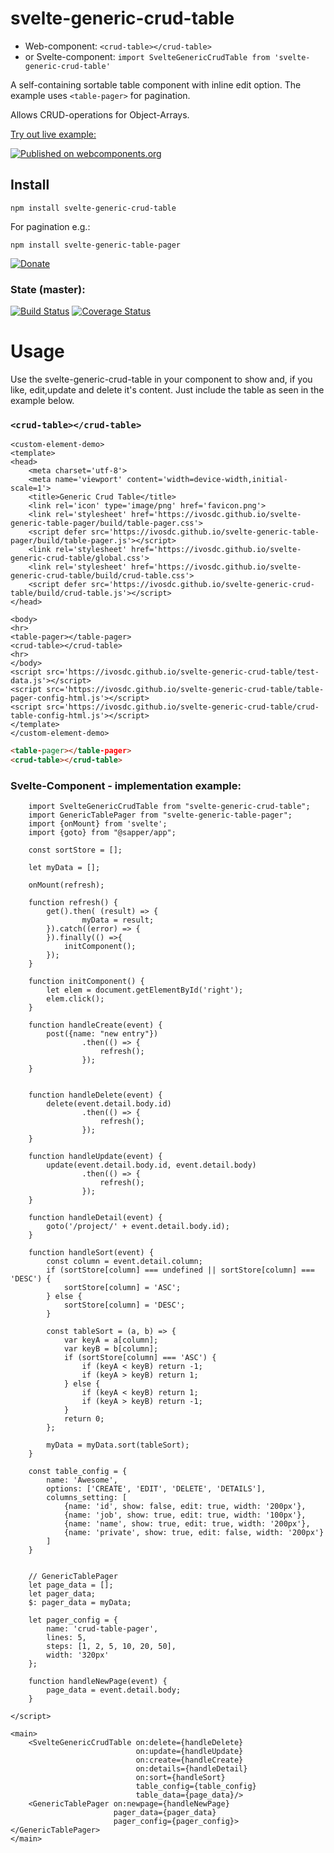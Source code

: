 # svelte-generic-crud-table
- Web-component: `<crud-table></crud-table>`
- or Svelte-component: `import SvelteGenericCrudTable from 'svelte-generic-crud-table'`

A self-containing sortable table component with inline edit option.
The example uses `<table-pager>` for pagination.

Allows CRUD-operations for Object-Arrays.

[Try out live example:](https://ivosdc.github.io/svelte-generic-crud-table/ "GeneralCrudTable Example")

[![Published on webcomponents.org](https://img.shields.io/badge/webcomponents.org-published-blue.svg)](https://www.webcomponents.org/element/svelte-generic-crud-table)


## Install

```
npm install svelte-generic-crud-table
```

For pagination e.g.:
```
npm install svelte-generic-table-pager
```

[![Donate](https://github.com/ivosdc/svelte-generic-crud-table/raw/master/assets/donate.gif)](https://www.paypal.com/cgi-bin/webscr?cmd=_s-xclick&hosted_button_id=7V5M288MUT7GE&source=url)

### State (master):
[![Build Status](https://travis-ci.com/ivosdc/svelte-generic-crud-table.svg?branch=master)](https://travis-ci.com/ivosdc/svelte-generic-crud-table)
[![Coverage Status](https://coveralls.io/repos/github/ivosdc/svelte-generic-crud-table/badge.svg?branch=master)](https://coveralls.io/github/ivosdc/svelte-generic-crud-table?branch=master)

# Usage
Use the svelte-generic-crud-table in your component to show and, if you like, edit,update and delete it's content.
Just include the table as seen in the example below.


### `<crud-table></crud-table>`
```
<custom-element-demo>
<template>
<head>
    <meta charset='utf-8'>
    <meta name='viewport' content='width=device-width,initial-scale=1'>
    <title>Generic Crud Table</title>
    <link rel='icon' type='image/png' href='favicon.png'>
    <link rel='stylesheet' href='https://ivosdc.github.io/svelte-generic-table-pager/build/table-pager.css'>
    <script defer src='https://ivosdc.github.io/svelte-generic-table-pager/build/table-pager.js'></script>
    <link rel='stylesheet' href='https://ivosdc.github.io/svelte-generic-crud-table/global.css'>
    <link rel='stylesheet' href='https://ivosdc.github.io/svelte-generic-crud-table/build/crud-table.css'>
    <script defer src='https://ivosdc.github.io/svelte-generic-crud-table/build/crud-table.js'></script>
</head>

<body>
<hr>
<table-pager></table-pager>
<crud-table></crud-table>
<hr>
</body>
<script src='https://ivosdc.github.io/svelte-generic-crud-table/test-data.js'></script>
<script src='https://ivosdc.github.io/svelte-generic-crud-table/table-pager-config-html.js'></script>
<script src='https://ivosdc.github.io/svelte-generic-crud-table/crud-table-config-html.js'></script>
</template>
</custom-element-demo>
```

```html
<table-pager></table-pager>
<crud-table></crud-table>
```

###  Svelte-Component - implementation example:
```
    import SvelteGenericCrudTable from "svelte-generic-crud-table";
    import GenericTablePager from "svelte-generic-table-pager";
    import {onMount} from 'svelte';
    import {goto} from "@sapper/app";

    const sortStore = [];

    let myData = [];

    onMount(refresh);

    function refresh() {
        get().then( (result) => {
                myData = result;
        }).catch((error) => {
        }).finally(() =>{
            initComponent();
        });
    }

    function initComponent() {
        let elem = document.getElementById('right');
        elem.click();
    }

    function handleCreate(event) {
        post({name: "new entry"})
                .then(() => {
                    refresh();
                });
    }


    function handleDelete(event) {
        delete(event.detail.body.id)
                .then(() => {
                    refresh();
                });
    }

    function handleUpdate(event) {
        update(event.detail.body.id, event.detail.body)
                .then(() => {
                    refresh();
                });
    }

    function handleDetail(event) {
        goto('/project/' + event.detail.body.id);
    }

    function handleSort(event) {
        const column = event.detail.column;
        if (sortStore[column] === undefined || sortStore[column] === 'DESC') {
            sortStore[column] = 'ASC';
        } else {
            sortStore[column] = 'DESC';
        }

        const tableSort = (a, b) => {
            var keyA = a[column];
            var keyB = b[column];
            if (sortStore[column] === 'ASC') {
                if (keyA < keyB) return -1;
                if (keyA > keyB) return 1;
            } else {
                if (keyA < keyB) return 1;
                if (keyA > keyB) return -1;
            }
            return 0;
        };

        myData = myData.sort(tableSort);
    }

    const table_config = {
        name: 'Awesome',
        options: ['CREATE', 'EDIT', 'DELETE', 'DETAILS'],
        columns_setting: [
            {name: 'id', show: false, edit: true, width: '200px'},
            {name: 'job', show: true, edit: true, width: '100px'},
            {name: 'name', show: true, edit: true, width: '200px'},
            {name: 'private', show: true, edit: false, width: '200px'}
        ]
    }


    // GenericTablePager
    let page_data = [];
    let pager_data;
    $: pager_data = myData;

    let pager_config = {
        name: 'crud-table-pager',
        lines: 5,
        steps: [1, 2, 5, 10, 20, 50],
        width: '320px'
    };

    function handleNewPage(event) {
        page_data = event.detail.body;
    }

</script>

<main>
    <SvelteGenericCrudTable on:delete={handleDelete}
                            on:update={handleUpdate}
                            on:create={handleCreate}
                            on:details={handleDetail}
                            on:sort={handleSort}
                            table_config={table_config}
                            table_data={page_data}/>
    <GenericTablePager on:newpage={handleNewPage}
                       pager_data={pager_data}
                       pager_config={pager_config}></GenericTablePager>
</main>

```
